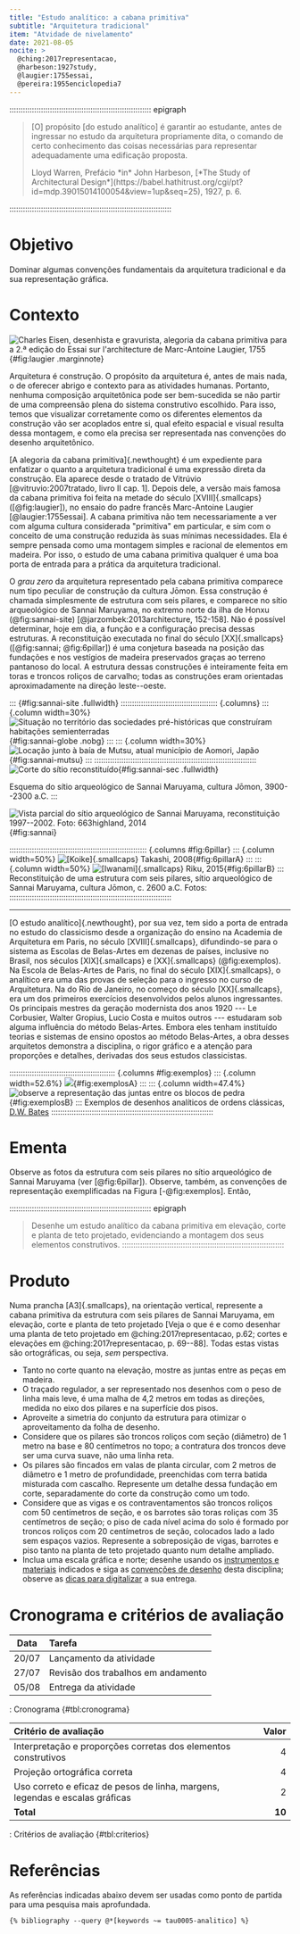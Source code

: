 ```yaml
---
title: "Estudo analítico: a cabana primitiva"
subtitle: "Arquitetura tradicional"
item: "Atvidade de nivelamento"
date: 2021-08-05
nocite: >
  @ching:2017representacao,
  @harbeson:1927study,
  @laugier:1755essai,
  @pereira:1955enciclopedia7
---
```


::::::::::::::::::::::::::::::::::::::::::::::::::::::::::::::: epigraph
> [O] propósito [do estudo analítico] é garantir ao estudante, antes de
> ingressar no estudo da arquitetura propriamente dita, o comando de
> certo conhecimento das coisas necessárias para representar
> adequadamente uma edificação proposta.
>
> <footer>Lloyd Warren, Prefácio *in* John Harbeson,
> [*The Study of Architectural Design*](https://babel.hathitrust.org/cgi/pt?id=mdp.39015014100054&view=1up&seq=25),
> 1927, p. 6.</footer>
::::::::::::::::::::::::::::::::::::::::::::::::::::::::::::::::::::::::

# Objetivo #

Dominar algumas convenções fundamentais da arquitetura tradicional e
da sua representação gráfica.

# Contexto #

![Charles Eisen, desenhista e gravurista, alegoria da cabana primitiva para a 2.ª edição do *Essai sur l'architecture* de Marc-Antoine Laugier, 1755](https://i.pinimg.com/originals/ff/64/db/ff64db9e8347d7a7458d35fce356ce8d.jpg){#fig:laugier .marginnote}

Arquitetura é construção. O propósito da arquitetura é, antes de mais
nada, o de oferecer abrigo e contexto para as atividades humanas.
Portanto, nenhuma composição arquitetônica pode ser bem-sucedida se não
partir de uma compreensão plena do sistema construtivo escolhido. Para
isso, temos que visualizar corretamente como os diferentes elementos da
construção vão ser acoplados entre si, qual efeito espacial e visual
resulta dessa montagem, e como ela precisa ser representada nas
convenções do desenho arquitetônico.

[A alegoria da cabana primitiva]{.newthought} é um expediente para enfatizar o quanto
a arquitetura tradicional é uma expressão direta da construção. Ela
aparece desde o tratado de Vitrúvio [@vitruvio:2007tratado, livro II
cap. 1]. Depois dele, a versão mais famosa da cabana primitiva foi feita
na metade do século [XVIII]{.smallcaps} ([@fig:laugier]), no ensaio do
padre francês Marc-Antoine Laugier [@laugier:1755essai]. A cabana
primitiva não tem necessariamente a ver com alguma cultura considerada
"primitiva" em particular, e sim com o conceito de uma construção
reduzida às suas mínimas necessidades. Ela é sempre pensada como uma
montagem simples e racional de elementos em madeira. Por isso, o estudo
de uma cabana primitiva qualquer é uma boa porta de entrada para a
prática da arquitetura tradicional.

O *grau zero* da arquitetura representado pela cabana primitiva
comparece num tipo peculiar de construção da cultura Jōmon. Essa
construção é chamada simplesmente de estrutura com seis pilares, e
comparece no sítio arqueológico de Sannai Maruyama, no extremo norte da
ilha de Honxu (@fig:sannai-site) [@jarzombek:2013architecture, 152-158].
Não é possível determinar, hoje em dia, a função e a configuração
precisa dessas estruturas. A reconstituição executada no final do século
[XX]{.smallcaps} ([@fig:sannai; @fig:6pillar]) é uma conjetura baseada
na posição das fundações e nos vestígios de madeira preservados graças
ao terreno pantanoso do local. A estrutura dessas construções é
inteiramente feita em toras e troncos roliços de carvalho; todas as
construções eram orientadas aproximadamente na direção leste--oeste.

::: {#fig:sannai-site .fullwidth}
::::::::::::::::::::::::::::::::::::::::::: {.columns}
::: {.column width=30%}
![Situação no território das sociedades pré-históricas que construíram habitações semienterradas](https://hcommons.org/app/uploads/sites/1001018/2021/06/tau0005-sannai-maruyama-and-pit-dwellings.png){#fig:sannai-globe .nobg}
:::
::: {.column width=30%}
![Locação junto à baía de Mutsu, atual município de Aomori, Japão](https://hcommons.org/app/uploads/sites/1001018/2021/06/tau0005-sannai-maruyama-site-loc.png){#fig:sannai-mutsu}
:::
::::::::::::::::::::::::::::::::::::::::::::::::::::::::::::::::::::::::
![Corte do sítio reconstituído](https://hcommons.org/app/uploads/sites/1001018/2021/06/tau0005-sannai-maruyama-site-540.png){#fig:sannai-sec .fullwidth}

Esquema do sítio arqueológico de Sannai Maruyama, cultura Jōmon, 3900--2300 a.C.
:::

![Vista parcial do sítio arqueológico de Sannai Maruyama, reconstituição 1997--2002. Foto: [663highland, 2014](https://commons.wikimedia.org/wiki/File:140913_Sannai-Maruyama_site_Aomori_Japan01bs6bs6.jpg)](https://upload.wikimedia.org/wikipedia/commons/thumb/1/1d/140913_Sannai-Maruyama_site_Aomori_Japan01bs6bs6.jpg/1280px-140913_Sannai-Maruyama_site_Aomori_Japan01bs6bs6.jpg){#fig:sannai}

::::::::::::::::::::::::::::::::::::::::::::::::::::::::::::: {.columns #fig:6pillar}
::: {.column width=50%}
![[[Koike]{.smallcaps} Takashi, 2008](https://commons.wikimedia.org/wiki/File:三内丸山遺跡大型掘立柱建物.JPG)](https://upload.wikimedia.org/wikipedia/commons/thumb/0/00/三内丸山遺跡大型掘立柱建物.JPG/682px-三内丸山遺跡大型掘立柱建物.JPG){#fig:6pillarA}
:::
::: {.column width=50%}
![[[Iwanami]{.smallcaps} Riku, 2015](https://commons.wikimedia.org/wiki/File:山内丸山遺跡_-_panoramio.jpg)](https://upload.wikimedia.org/wikipedia/commons/thumb/a/a8/山内丸山遺跡_-_panoramio.jpg/685px-山内丸山遺跡_-_panoramio.jpg){#fig:6pillarB}
:::
Reconstituição de uma estrutura com seis pilares, sítio arqueológico de Sannai Maruyama, cultura Jōmon, c. 2600 a.C. Fotos:
::::::::::::::::::::::::::::::::::::::::::::::::::::::::::::::::::::::::

* * *

[O estudo analítico]{.newthought}, por sua vez, tem sido a porta de entrada no estudo
do classicismo desde a organização do ensino na Academia de Arquitetura
em Paris, no século  [XVIII]{.smallcaps}, difundindo-se para o sistema
as Escolas de Belas-Artes em dezenas de países, inclusive no Brasil, nos
séculos [XIX]{.smallcaps} e [XX]{.smallcaps} (@fig:exemplos). Na Escola de Belas-Artes
de Paris, no final do século [XIX]{.smallcaps}, o analítico era uma das
provas de seleção para o ingresso no curso de Arquitetura. Na do Rio de
Janeiro, no começo do século [XX]{.smallcaps}, era um dos primeiros
exercícios desenvolvidos pelos alunos ingressantes. Os principais
mestres da geração modernista dos anos 1920 --- Le Corbusier, Walter
Gropius, Lucio Costa e muitos outros --- estudaram sob alguma influência
do método Belas-Artes. Embora eles tenham instituído teorias e sistemas
de ensino opostos ao método Belas-Artes, a obra desses arquitetos
demonstra a disciplina, o rigor gráfico e a atenção para proporções e
detalhes, derivadas dos seus estudos classicistas.

::::::::::::::::::::::::::::::::::::::::::::::: {.columns #fig:exemplos}
::: {.column width=52.6%}
![](https://i.pinimg.com/originals/e7/42/19/e74219be5068aa18914b27d4fcc6fdfe.jpg){#fig:exemplosA} 
:::
::: {.column width=47.4%}
![observe a representação das juntas entre os blocos de pedra](https://i.pinimg.com/originals/ee/f8/c1/eef8c161b0968701b3eb91494cc0bcde.jpg){#fig:exemplosB}
:::
Exemplos de desenhos analíticos de ordens clássicas, [D.W. Bates](http://www.dwbates.com/fine-art)
::::::::::::::::::::::::::::::::::::::::::::::::::::::::::::::::::::::::

# Ementa #

Observe as fotos da estrutura com seis pilares no sítio arqueológico de
Sannai Maruyama (ver [@fig:6pillar]). Observe, também, as convenções de
representação exemplificadas na Figura [-@fig:exemplos]. Então,

::::::::::::::::::::::::::::::::::::::::::::::::::::::::::::::: epigraph
> Desenhe um estudo analítico da cabana primitiva em elevação, corte e
> planta de teto projetado, evidenciando a montagem dos seus elementos
> construtivos.
::::::::::::::::::::::::::::::::::::::::::::::::::::::::::::::::::::::::

# Produto #

Numa prancha [A3]{.smallcaps}, na orientação vertical, represente a
cabana primitiva da estrutura com seis pilares de Sannai Maruyama, em
elevação, corte e planta de teto projetado [Veja o que é e como desenhar
uma planta de teto projetado em @ching:2017representacao, p.62; cortes e
elevações em @ching:2017representacao, p. 69--88]. Todas estas vistas
são ortográficas, ou seja, *sem* perspectiva.

- Tanto no corte quanto na elevação, mostre as juntas entre as peças em
  madeira.
- O traçado regulador, a ser representado nos desenhos com o peso de
  linha mais leve, é uma malha de 4,2 metros em todas as direções,
  medida no eixo dos pilares e na superfície dos pisos.
- Aproveite a simetria do conjunto da estrutura para otimizar o
  aproveitamento da folha de desenho.
- Considere que os pilares são troncos roliços com seção (diâmetro) de 1
  metro na base e 80 centímetros no topo; a contratura dos troncos deve
  ser uma curva suave, não uma linha reta.
- Os pilares são fincados em valas de planta circular, com 2 metros de
  diâmetro e 1 metro de profundidade, preenchidas com terra batida
  misturada com cascalho. Represente um detalhe dessa fundação em corte,
  separadamente do corte da construção como um todo.
- Considere que as vigas e os contraventamentos são troncos roliços com
  50 centímetros de seção, e os barrotes são toras roliças com 35
  centímetros de seção; o piso de cada nível acima do solo é formado por
  troncos roliços com 20 centímetros de seção, colocados lado a lado sem
  espaços vazios. Represente a sobreposição de vigas, barrotes e piso
  tanto na planta de teto projetado quanto num detalhe ampliado.
- Inclua uma escala gráfica e norte; desenhe usando os
  [instrumentos e materiais](materiais.md) indicados e siga as
  [convenções de desenho](desenho.md) desta disciplina; observe as
  [dicas para digitalizar](digitalizar.md) a sua entrega.

# Cronograma e critérios de avaliação #

|  Data | Tarefa                             |
|:-----:|:-----------------------------------|
| 20/07 | Lançamento da atividade            |
| 27/07 | Revisão dos trabalhos em andamento |
| 05/08 | Entrega da atividade               |

: Cronograma {#tbl:cronograma}

| Critério de avaliação                                                        |  Valor |
|:-----------------------------------------------------------------------------|-------:|
| Interpretação e proporções corretas dos elementos construtivos               |      4 |
| Projeção ortográfica correta                                                 |      4 |
| Uso correto e eficaz de pesos de linha, margens, legendas e escalas gráficas |      2 |
| **Total**                                                                    | **10** |

: Critérios de avaliação {#tbl:criterios}

# Referências #

As referências indicadas abaixo devem ser usadas como ponto de partida
para uma pesquisa mais aprofundada. 

```{=html}
{% bibliography --query @*[keywords ~= tau0005-analitico] %}
```

